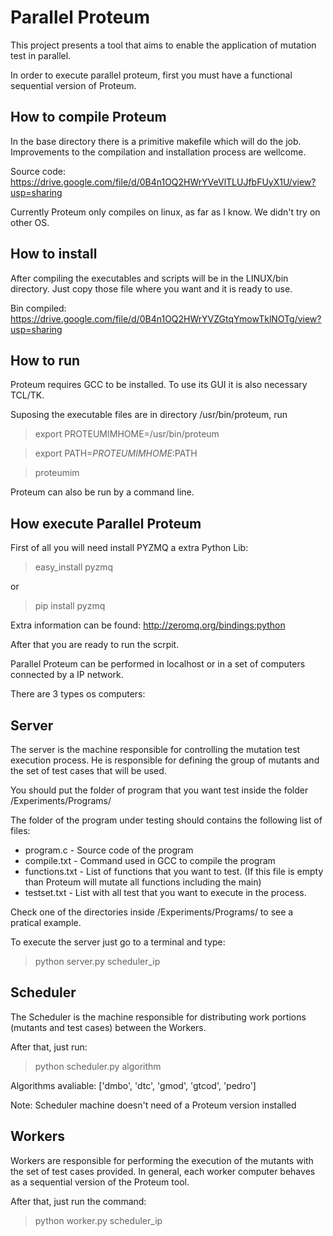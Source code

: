 Parallel Proteum
==================

This project presents a tool that aims to enable the application of mutation test in parallel.

In order to execute parallel proteum, first you must have a functional sequential version of Proteum.


How to compile Proteum
-----------------------

In the base directory there is a primitive makefile which will do the job.
Improvements to the compilation and installation process are wellcome.

Source code: <https://drive.google.com/file/d/0B4n1OQ2HWrYVeVlTLUJfbFUyX1U/view?usp=sharing>

Currently Proteum only compiles on linux, as far as I know. We didn't try on other
OS.


How to install
---------------

After compiling the executables and scripts will be in the LINUX/bin directory.
Just copy those file where you want and it is ready to use.

Bin compiled: <https://drive.google.com/file/d/0B4n1OQ2HWrYVZGtqYmowTklNOTg/view?usp=sharing>


How to run 
-------------

Proteum requires GCC to be installed. To use its GUI it is also necessary 
TCL/TK.

Suposing the executable files are in directory /usr/bin/proteum, run

> export PROTEUMIMHOME=/usr/bin/proteum

> export PATH=$PROTEUMIMHOME:$PATH

> proteumim

Proteum can also be run by a command line.

How execute Parallel Proteum
-----------------------------

First of all you will need install PYZMQ a extra Python Lib:

> easy_install pyzmq

or

> pip install pyzmq

Extra information can be found: http://zeromq.org/bindings:python

After that you are ready to run the scrpit.

Parallel Proteum can be performed in localhost or in a set of computers connected by a IP network.

There are 3 types os computers:

Server
------

The server is the machine responsible for controlling the mutation test execution process. He is responsible for defining the group of mutants and the set of test cases that will be used.

You should put the folder of program that you want test inside the folder /Experiments/Programs/

The folder of the program under testing should contains the following list of files:

* program.c     - Source code of the program
* compile.txt   - Command used in GCC to compile the program
* functions.txt - List of functions that you want to test. (If this file is empty than Proteum will mutate all functions including the main)
* testset.txt   - List with all test that you want to execute in the process.

Check one of the directories inside  /Experiments/Programs/ to see a pratical example.

To execute the server just go to a terminal and type:

> python server.py scheduler_ip


Scheduler
---------

The Scheduler is the machine responsible for distributing work portions (mutants and test cases) between the Workers.




After that, just run:

> python scheduler.py algorithm 

Algorithms avaliable:  ['dmbo', 'dtc', 'gmod', 'gtcod', 'pedro']

Note: Scheduler machine doesn't need of a Proteum version installed


Workers
-------

Workers are responsible for performing the execution of the mutants with the set of test cases provided. In general, each worker computer behaves as a sequential version of the Proteum tool.

After that, just run the command:

> python worker.py scheduler_ip

